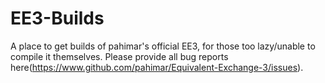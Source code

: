 EE3-Builds
==========

A place to get builds of pahimar's official EE3, for those too lazy/unable to compile it themselves.
Please provide all bug reports here(https://www.github.com/pahimar/Equivalent-Exchange-3/issues).
